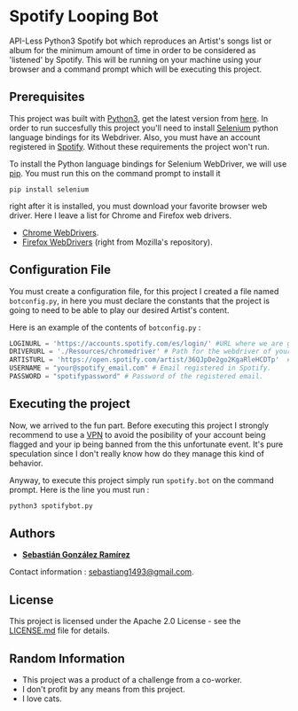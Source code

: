# Spotify Looping Bot

API-Less Python3 Spotify bot which reproduces an Artist's songs list or album for the minimum amount of time in order to be considered as 'listened' by Spotify. This will be running on your machine using your browser and a command prompt which will be executing this project.

## Prerequisites

This project was built with [Python3](https://www.python.org/), get the latest version from [here](https://www.python.org/downloads/).
In order to run succesfully this project you'll need to install  [Selenium](https://www.selenium.dev/) python language bindings for its Webdriver. Also, you must have an account registered in [Spotify](https://www.spotify.com/). Without these requirements the project won't run.

To install the Python language bindings for Selenium WebDriver, we will use [pip](https://pypi.org/project/pip/). You must run this on the command prompt to install it 
```
pip install selenium
```
right after it is installed, you must download your favorite browser web driver. Here I leave a list for Chrome and Firefox web drivers.

* [Chrome WebDrivers](https://chromedriver.chromium.org/downloads).
* [Firefox WebDrivers](https://github.com/mozilla/geckodriver/releases) (right from Mozilla's repository).

## Configuration File

You must create a configuration file, for this project I created a file named `botconfig.py`, in here you must declare the constants that the project is going to need to be able to play our desired Artist's content.

Here is an example of the contents of `botconfig.py` : 

```python
LOGINURL = 'https://accounts.spotify.com/es/login/' #URL where we are going to log in.
DRIVERURL = './Resources/chromedriver' # Path for the webdriver of your choice.
ARTISTURL = 'https://open.spotify.com/artist/36QJpDe2go2KgaRleHCDTp'  # Artist URL.
USERNAME = "your@spotify_email.com" # Email registered in Spotify.
PASSWORD = "spotifypassword" # Password of the registered email.
```

## Executing the project

Now, we arrived to the fun part.  Before executing this project I strongly recommend to use a [VPN](https://en.wikipedia.org/wiki/Virtual_private_network) to avoid the posibility of your account being flagged and your ip being banned from the this unfortunate event. It's pure speculation since I don't really know how do they manage this kind of behavior. 

Anyway, to execute this project simply run ```spotify.bot``` on the command prompt. Here is the line you must run :
```python
python3 spotifybot.py
```
## Authors

* [**Sebastián González Ramírez**](https://github.com/sgonzalezr94) 

Contact information : sebastiang1493@gmail.com.

## License

This project is licensed under the Apache 2.0 License - see the [LICENSE.md](LICENSE.md) file for details.

## Random Information

* This project was a product of a challenge from a co-worker.
* I don't profit by any means from this project.
* I love cats.
